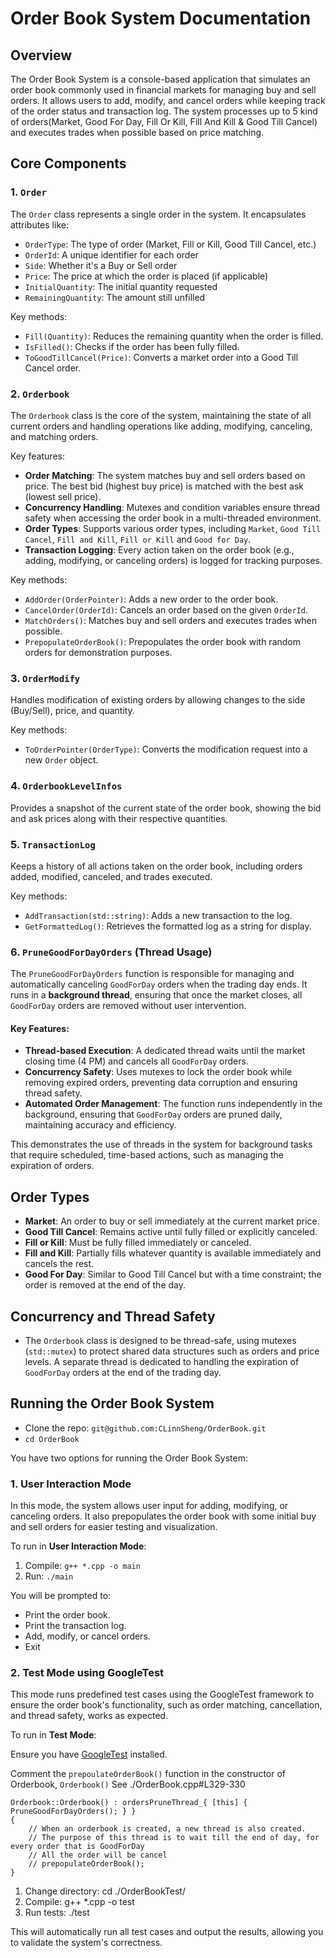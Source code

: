 Order Book System Documentation
===============================

Overview
--------

The Order Book System is a console-based application that simulates an order book commonly used in financial markets for managing buy and sell orders. It allows users to add, modify, and cancel orders while keeping track of the order status and transaction log. The system processes up to 5 kind of orders(Market, Good For Day, Fill Or Kill, Fill And Kill & Good Till Cancel) and executes trades when possible based on price matching.

Core Components
---------------

### 1\. `Order`

The `Order` class represents a single order in the system. It encapsulates attributes like:

-   `OrderType`: The type of order (Market, Fill or Kill, Good Till Cancel, etc.)
-   `OrderId`: A unique identifier for each order
-   `Side`: Whether it's a Buy or Sell order
-   `Price`: The price at which the order is placed (if applicable)
-   `InitialQuantity`: The initial quantity requested
-   `RemainingQuantity`: The amount still unfilled

Key methods:

-   `Fill(Quantity)`: Reduces the remaining quantity when the order is filled.
-   `IsFilled()`: Checks if the order has been fully filled.
-   `ToGoodTillCancel(Price)`: Converts a market order into a Good Till Cancel order.

### 2\. `Orderbook`

The `Orderbook` class is the core of the system, maintaining the state of all current orders and handling operations like adding, modifying, canceling, and matching orders.

Key features:

-   **Order Matching**: The system matches buy and sell orders based on price. The best bid (highest buy price) is matched with the best ask (lowest sell price).
-   **Concurrency Handling**: Mutexes and condition variables ensure thread safety when accessing the order book in a multi-threaded environment.
-   **Order Types**: Supports various order types, including `Market`, `Good Till Cancel`, `Fill and Kill`,  `Fill or Kill` and `Good for Day`.
-   **Transaction Logging**: Every action taken on the order book (e.g., adding, modifying, or canceling orders) is logged for tracking purposes.

Key methods:

-   `AddOrder(OrderPointer)`: Adds a new order to the order book.
-   `CancelOrder(OrderId)`: Cancels an order based on the given `OrderId`.
-   `MatchOrders()`: Matches buy and sell orders and executes trades when possible.
-   `PrepopulateOrderBook()`: Prepopulates the order book with random orders for demonstration purposes.

### 3\. `OrderModify`

Handles modification of existing orders by allowing changes to the side (Buy/Sell), price, and quantity.

Key methods:

-   `ToOrderPointer(OrderType)`: Converts the modification request into a new `Order` object.

### 4\. `OrderbookLevelInfos`

Provides a snapshot of the current state of the order book, showing the bid and ask prices along with their respective quantities.

### 5\. `TransactionLog`

Keeps a history of all actions taken on the order book, including orders added, modified, canceled, and trades executed.

Key methods:

-   `AddTransaction(std::string)`: Adds a new transaction to the log.
-   `GetFormattedLog()`: Retrieves the formatted log as a string for display.

### 6\. `PruneGoodForDayOrders` (Thread Usage)

The `PruneGoodForDayOrders` function is responsible for managing and automatically canceling `GoodForDay` orders when the trading day ends. It runs in a **background thread**, ensuring that once the market closes, all `GoodForDay` orders are removed without user intervention.

#### Key Features:

-   **Thread-based Execution**: A dedicated thread waits until the market closing time (4 PM) and cancels all `GoodForDay` orders.
-   **Concurrency Safety**: Uses mutexes to lock the order book while removing expired orders, preventing data corruption and ensuring thread safety.
-   **Automated Order Management**: The function runs independently in the background, ensuring that `GoodForDay` orders are pruned daily, maintaining accuracy and efficiency.

This demonstrates the use of threads in the system for background tasks that require scheduled, time-based actions, such as managing the expiration of orders.

Order Types
-----------

-   **Market**: An order to buy or sell immediately at the current market price.
-   **Good Till Cancel**: Remains active until fully filled or explicitly canceled.
-   **Fill or Kill**: Must be fully filled immediately or canceled.
-   **Fill and Kill**: Partially fills whatever quantity is available immediately and cancels the rest.
-   **Good For Day**: Similar to Good Till Cancel but with a time constraint; the order is removed at the end of the day.

Concurrency and Thread Safety
-----------------------------

-   The `Orderbook` class is designed to be thread-safe, using mutexes (`std::mutex`) to protect shared data structures such as orders and price levels. A separate thread is dedicated to handling the expiration of `GoodForDay` orders at the end of the trading day.

Running the Order Book System
-----------------------------

- Clone the repo: `git@github.com:CLinnSheng/OrderBook.git`
- `cd OrderBook`
  
You have two options for running the Order Book System:

### 1\. **User Interaction Mode**

In this mode, the system allows user input for adding, modifying, or canceling orders. It also prepopulates the order book with some initial buy and sell orders for easier testing and visualization.

To run in **User Interaction Mode**:<br>
1. Compile: `g++ *.cpp -o main`
2. Run: `./main`

You will be prompted to:

-   Print the order book.
-   Print the transaction log.
-   Add, modify, or cancel orders.
-   Exit

### 2\. **Test Mode using GoogleTest**

This mode runs predefined test cases using the GoogleTest framework to ensure the order book's functionality, such as order matching, cancellation, and thread safety, works as expected.

To run in **Test Mode**:

Ensure you have [GoogleTest](https://github.com/google/googletest) installed.<br>

Comment the `prepoulateOrderBook()` function in the constructor of Orderbook, `Orderbook()`
See ./OrderBook.cpp#L329-330

```
Orderbook::Orderbook() : ordersPruneThread_{ [this] { PruneGoodForDayOrders(); } }
{
	// When an orderbook is created, a new thread is also created.
	// The purpose of this thread is to wait till the end of day, for every order that is GoodForDay
	// All the order will be cancel
	// prepopulateOrderBook();
}
```

1. Change directory: cd ./OrderBookTest/
2. Compile: g++ *.cpp -o test
3. Run tests: ./test


This will automatically run all test cases and output the results, allowing you to validate the system's correctness.
